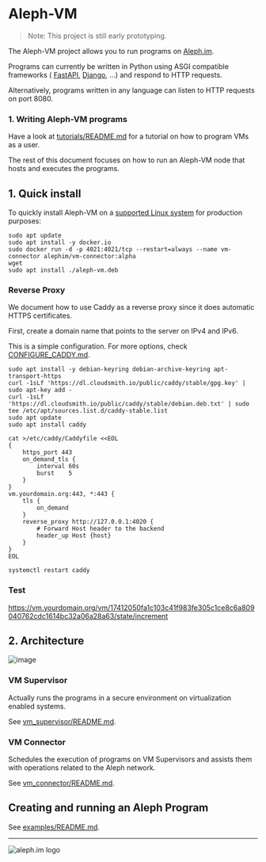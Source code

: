 # Aleph-VM

> Note: This project is still early prototyping.

The Aleph-VM project allows you to run programs on [Aleph.im](https://aleph.im/).

Programs can currently be written in Python using ASGI compatible frameworks (
[FastAPI](https://github.com/tiangolo/fastapi), 
[Django](https://docs.djangoproject.com/en/3.0/topics/async/),
...) and respond to HTTP requests. 

Alternatively, programs written in any language can listen to HTTP requests on port 8080.

### 1. Writing Aleph-VM programs

Have a look at [tutorials/README.md](tutorials/README.md) for a tutorial on how to program VMs
as a user.

The rest of this document focuses on how to run an Aleph-VM node that hosts and executes the programs. 

## 1. Quick install

To quickly install Aleph-VM on a [supported Linux system](./vm_supervisor/README.md#1-supported-platforms)
for production purposes:

```shell
sudo apt update
sudo apt install -y docker.io
sudo docker run -d -p 4021:4021/tcp --restart=always --name vm-connector alephim/vm-connector:alpha
wget 
sudo apt install ./aleph-vm.deb
```

### Reverse Proxy

We document how to use Caddy as a reverse proxy since it does automatic HTTPS certificates.

First, create a domain name that points to the server on IPv4 and IPv6.

This is a simple configuration. For more options, check [CONFIGURE_CADDY.md](CONFIGURE_CADDY.md).
```shell
sudo apt install -y debian-keyring debian-archive-keyring apt-transport-https
curl -1sLf 'https://dl.cloudsmith.io/public/caddy/stable/gpg.key' | sudo apt-key add -
curl -1sLf 'https://dl.cloudsmith.io/public/caddy/stable/debian.deb.txt' | sudo tee /etc/apt/sources.list.d/caddy-stable.list
sudo apt update
sudo apt install caddy

cat >/etc/caddy/Caddyfile <<EOL
{
    https_port 443
    on_demand_tls {
        interval 60s
        burst    5
    }
}
vm.yourdomain.org:443, *:443 {
    tls {
        on_demand
    }
    reverse_proxy http://127.0.0.1:4020 {
        # Forward Host header to the backend
        header_up Host {host}
    }
} 
EOL

systemctl restart caddy
```

### Test

https://vm.yourdomain.org/vm/17412050fa1c103c41f983fe305c1ce8c6a809040762cdc1614bc32a06a28a63/state/increment

## 2. Architecture

![image](https://user-images.githubusercontent.com/404665/115885445-452f5180-a450-11eb-856e-f4071023a105.png)

### VM Supervisor

Actually runs the programs in a secure environment on virtualization enabled systems. 

See [vm_supervisor/README.md](./vm_supervisor/README.md).

### VM Connector

Schedules the execution of programs on VM Supervisors and assists
them with operations related to the Aleph network.

See [vm_connector/README.md](./vm_connector/README.md).

## Creating and running an Aleph Program 

See [examples/README.md](./examples/README.md).

---

![aleph.im logo](https://aleph.im/assets/img/logo-wide.1832dbae.svg)
